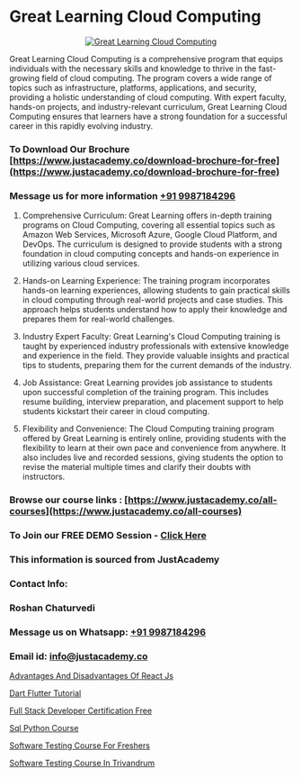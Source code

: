 # Great Learning Cloud Computing

<p align="center">
  <a href="https://justacademy.co/all-courses">
    <img src="https://i.ibb.co/FJQ9DDy/cloud-computing.webp" alt="Great Learning Cloud Computing">
  </a>
</p>


Great Learning Cloud Computing is a comprehensive program that equips individuals with the necessary skills and knowledge to thrive in the fast-growing field of cloud computing. The program covers a wide range of topics such as infrastructure, platforms, applications, and security, providing a holistic understanding of cloud computing. With expert faculty, hands-on projects, and industry-relevant curriculum, Great Learning Cloud Computing ensures that learners have a strong foundation for a successful career in this rapidly evolving industry.
### To Download Our Brochure [https://www.justacademy.co/download-brochure-for-free](https://www.justacademy.co/download-brochure-for-free)
### Message us for more information [+91 9987184296](https://api.whatsapp.com/send?phone=919987184296)
1) Comprehensive Curriculum: Great Learning offers in-depth training programs on Cloud Computing, covering all essential topics such as Amazon Web Services, Microsoft Azure, Google Cloud Platform, and DevOps. The curriculum is designed to provide students with a strong foundation in cloud computing concepts and hands-on experience in utilizing various cloud services.

2) Hands-on Learning Experience: The training program incorporates hands-on learning experiences, allowing students to gain practical skills in cloud computing through real-world projects and case studies. This approach helps students understand how to apply their knowledge and prepares them for real-world challenges.

3) Industry Expert Faculty: Great Learning's Cloud Computing training is taught by experienced industry professionals with extensive knowledge and experience in the field. They provide valuable insights and practical tips to students, preparing them for the current demands of the industry.

4) Job Assistance: Great Learning provides job assistance to students upon successful completion of the training program. This includes resume building, interview preparation, and placement support to help students kickstart their career in cloud computing.

5) Flexibility and Convenience: The Cloud Computing training program offered by Great Learning is entirely online, providing students with the flexibility to learn at their own pace and convenience from anywhere. It also includes live and recorded sessions, giving students the option to revise the material multiple times and clarify their doubts with instructors.

### Browse our course links : [https://www.justacademy.co/all-courses](https://www.justacademy.co/all-courses) 
### To Join our FREE DEMO Session - [Click Here](https://www.justacademy.co/register-for-course-demo)


### This information is sourced from JustAcademy
### Contact Info:
### Roshan Chaturvedi
### Message us on Whatsapp: [+91 9987184296](https://api.whatsapp.com/send?phone=919987184296)
### Email id: [info@justacademy.co](mailto:info@justacademy.co)
                
[Advantages And Disadvantages Of React Js](https://www.linkedin.com/pulse/advantages-disadvantages-react-js-justacademy-coventry-qfqze?trackingId=eRtx5Be8js75cAdmVkKuzA%3D%3D&lipi=urn%3Ali%3Apage%3Ad_flagship3_company_admin%3BvasO6SUGTP2oKUhUaDM59w%3D%3D)

[Dart Flutter Tutorial](0)

[Full Stack Developer Certification Free](https://medium.com/@prempja40/full-stack-developer-certification-free-37e7c4a551d1)

[Sql Python Course](https://medium.com/@ranepooja/sql-python-course-a096aedb52d1)

[Software Testing Course For Freshers](https://justacademyin.github.io/justacademy/software-testing-course-for-freshers)

[Software Testing Course In Trivandrum](https://justacademyin.github.io/justacademy/software-testing-course-in-trivandrum)

